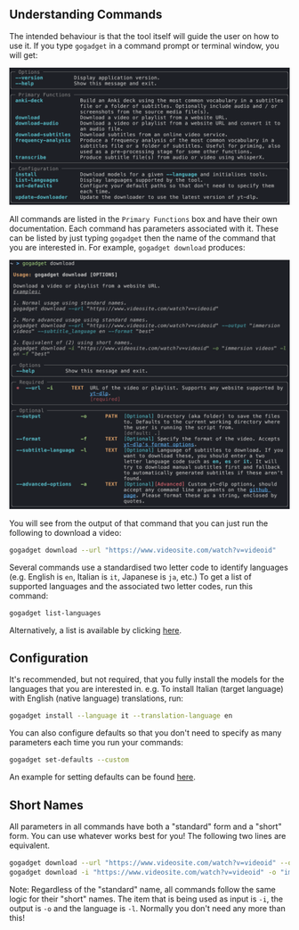 ## Understanding Commands

The intended behaviour is that the tool itself will guide the user on how to use it. If you type `gogadget` in a command prompt or terminal window, you will get:

![Main menu](../img/main_menu.png)

All commands are listed in the `Primary Functions` box and have their own documentation. Each command has parameters associated with it. These can be listed by just typing `gogadget` then the name of the command that you are interested in. For example, `gogadget download` produces:

![Download Help Text](../img/download_help.png)

You will see from the output of that command that you can just run the following to download a video:

```sh
gogadget download --url "https://www.videosite.com/watch?v=videoid"
```

Several commands use a standardised two letter code to identify languages (e.g. English is `en`, Italian is `it`, Japanese is `ja`, etc.) To get a list of supported languages and the associated two letter codes, run this command:

```sh
gogadget list-languages
```

Alternatively, a list is available by clicking [here](supported_languages.md).

## Configuration

It's recommended, but not required, that you fully install the models for the languages that you are interested in. e.g. To install Italian (target language) with English (native language) translations, run:

```sh
gogadget install --language it --translation-language en
```

You can also configure defaults so that you don't need to specify as many parameters each time you run your commands:

```sh
gogadget set-defaults --custom
```

An example for setting defaults can be found [here](example_use_case.md).

## Short Names

All parameters in all commands have both a "standard" form and a "short" form. You can use whatever works best for you! The following two lines are equivalent.

```sh
gogadget download --url "https://www.videosite.com/watch?v=videoid" --output "immersion videos" --subtitle-language en
gogadget download -i "https://www.videosite.com/watch?v=videoid" -o "immersion videos" -l en
```

Note: Regardless of the "standard" name, all commands follow the same logic for their "short" names. The item that is being used as input is `-i`, the output is `-o` and the language is `-l`. Normally you don't need any more than this!
